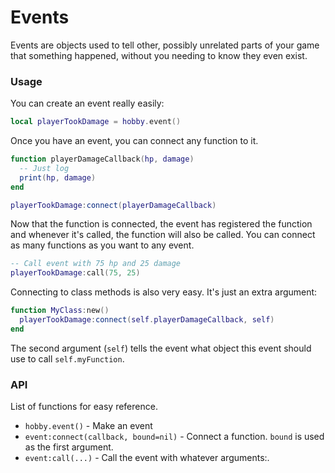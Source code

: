 # Events

Events are objects used to tell other, possibly unrelated parts of your game
that something happened, without you needing to know they even exist.

### Usage
You can create an event really easily:
```lua
local playerTookDamage = hobby.event()
```
Once you have an event, you can connect any function to it.
```lua
function playerDamageCallback(hp, damage)
  -- Just log
  print(hp, damage)
end

playerTookDamage:connect(playerDamageCallback)
```
Now that the function is connected, the event has registered the function and 
whenever it's called, the function will also be called.
You can connect as many functions as you want to any event.
```lua
-- Call event with 75 hp and 25 damage
playerTookDamage:call(75, 25)
```
Connecting to class methods is also very easy. It's just an extra argument:
```lua  
function MyClass:new()
  playerTookDamage:connect(self.playerDamageCallback, self)  
end
```
The second argument (`self`) tells the event what object this event should use to
call `self.myFunction`.

### API
List of functions for easy reference.

- `hobby.event()` - Make an event
- `event:connect(callback, bound=nil)` - Connect a function. `bound` is used as the
first argument.
- `event:call(...)` - Call the event with whatever arguments:.
